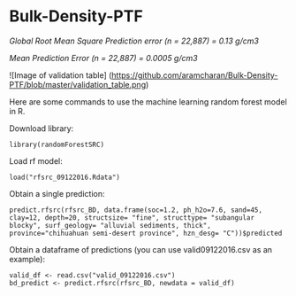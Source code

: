 # Bulk-Density-PTF

*Global Root Mean Square Prediction error (n = 22,887) = 0.13 g/cm3*

*Mean Prediction Error (n = 22,887) = 0.0005 g/cm3*

![Image of validation table]
(https://github.com/aramcharan/Bulk-Density-PTF/blob/master/validation_table.png)


Here are some commands to use the machine learning random forest model in R.

Download library:
```
library(randomForestSRC)
```
Load rf model:
```
load("rfsrc_09122016.Rdata")
```

Obtain a single prediction: 
```
predict.rfsrc(rfsrc_BD, data.frame(soc=1.2, ph_h2o=7.6, sand=45, clay=12, depth=20, structsize= "fine", structtype= "subangular blocky", surf_geology= "alluvial sediments, thick", province="chihuahuan semi-desert province", hzn_desg= "C"))$predicted
```

Obtain a dataframe of predictions (you can use valid09122016.csv as an example):
```
valid_df <- read.csv("valid_09122016.csv")
bd_predict <- predict.rfsrc(rfsrc_BD, newdata = valid_df)
```
